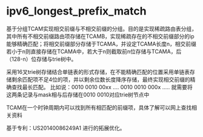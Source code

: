 # ipv6_longest_prefix_match
基于分组TCAM实现相交前缀与不相交前缀的分组。目的是实现稀疏路由表分组，其中所有不相交前缀路由项存储在TCAMB，实现稀疏存在的不相交前缀部分的ip能够精确匹配；将相交前缀部分存储于TCAMA，并设定TCAMA长度n，相交前缀若小于n则直接存储在TCAMA中，若大于n则截取前n位存储与TCAMA，后（128-n）位存储与trie树中。

采用16叉trie树存储结合单链表的形式存储，在不能精确匹配的位置采用单链表存储剩余匹配项不足4位的项，并以剩余位数长度降序存储，最终实现相交前缀的精确查找最长匹配。
比如说：0010 0010 00xx ....
0010 0010 000x .....
就需要将这两条记录与mask相与后存储在0010 0010对应trie树节点中

TCAM在一个时钟周期内可以找到所有相匹配的前缀项，具体了解可以网上查找相关资料

基于专利：US20140086249A1 进行的拓展优化。